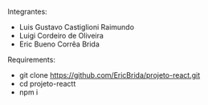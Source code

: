 Integrantes:
- Luis Gustavo Castiglioni Raimundo
- Luigi Cordeiro de Oliveira
- Eric Bueno Corrêa Brida


Requirements:
- git clone https://github.com/EricBrida/projeto-react.git
- cd projeto-reactt
- npm i
